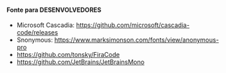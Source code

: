 
#### Fonte para DESENVOLVEDORES
- Microsoft Cascadia: https://github.com/microsoft/cascadia-code/releases
- Snonymous: https://www.marksimonson.com/fonts/view/anonymous-pro
- https://github.com/tonsky/FiraCode
- https://github.com/JetBrains/JetBrainsMono
